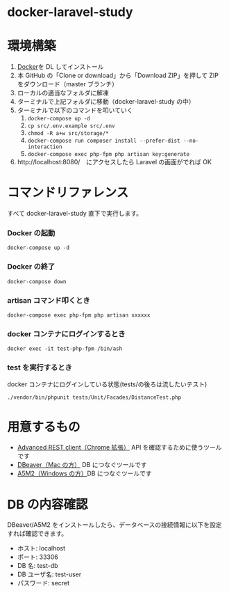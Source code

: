 # docker-laravel-study

# 環境構築

1. [Docker](https://docs.docker.com/)を DL してインストール
1. 本 GitHub の「Clone or download」から「Download ZIP」を押して ZIP をダウンロード（master ブランチ）
1. ローカルの適当なフォルダに解凍
1. ターミナルで上記フォルダに移動（docker-laravel-study の中）
1. ターミナルで以下のコマンドを叩いていく
   1. `docker-compose up -d`
   1. `cp src/.env.example src/.env`
   1. `chmod -R a+w src/storage/*`
   1. `docker-compose run composer install --prefer-dist --no-interaction`
   1. `docker-compose exec php-fpm php artisan key:generate`
1. http://localhost:8080/　にアクセスしたら Laravel の画面がでれば OK

# コマンドリファレンス

すべて docker-laravel-study 直下で実行します。

### Docker の起動

`docker-compose up -d`

### Docker の終了

`docker-compose down`

### artisan コマンド叩くとき

`docker-compose exec php-fpm php artisan xxxxxx`

### docker コンテナにログインするとき

`docker exec -it test-php-fpm /bin/ash`

### test を実行するとき

docker コンテナにログインしている状態(tests/の後ろは流したいテスト)

`./vendor/bin/phpunit tests/Unit/Facades/DistanceTest.php`

# 用意するもの

- [Advanced REST client（Chrome 拡張）](https://install.advancedrestclient.com/install) API を確認するために使うツールです
- [DBeaver（Mac の方）](https://dbeaver.io/) DB につなぐツールです
- [A5M2（Windows の方）](https://a5m2.mmatsubara.com/)DB につなぐツールです

# DB の内容確認

DBeaver/A5M2 をインストールしたら、データベースの接続情報に以下を設定すれば確認できます。

- ホスト: localhost
- ポート: 33306
- DB 名: test-db
- DB ユーザ名: test-user
- パスワード: secret
